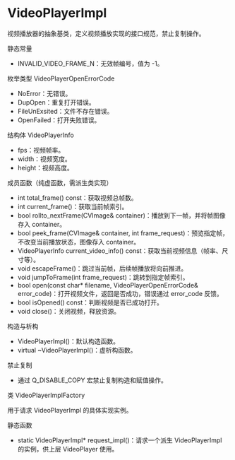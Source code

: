 # VideoPlayerImpl

视频播放器的抽象基类，定义视频播放实现的接口规范，禁止复制操作。

静态常量

- INVALID_VIDEO_FRAME_N：无效帧编号，值为 -1。

枚举类型 VideoPlayerOpenErrorCode

- NoError：无错误。
- DupOpen：重复打开错误。
- FileUnExsited：文件不存在错误。
- OpenFailed：打开失败错误。

结构体 VideoPlayerInfo

- fps：视频帧率。
- width：视频宽度。
- height：视频高度。

成员函数（纯虚函数，需派生类实现）

- int total_frame() const：获取视频总帧数。
- int current_frame()：获取当前帧索引。
- bool rollto_nextFrame(CVImage& container)：播放到下一帧，并将帧图像存入 container。
- bool peek_frame(CVImage& container, int frame_request)：预览指定帧，不改变当前播放状态，图像存入 container。
- VideoPlayerInfo current_video_info() const：获取当前视频信息（帧率、尺寸等）。
- void escapeFrame()：跳过当前帧，后续帧播放将向前推进。
- void jumpToFrame(int frame_request)：跳转到指定帧索引。
- bool open(const char* filename, VideoPlayerOpenErrorCode& error_code)：打开视频文件，返回是否成功，错误通过 error_code 反馈。
- bool isOpened() const：判断视频是否已成功打开。
- void close()：关闭视频，释放资源。

构造与析构

- VideoPlayerImpl()：默认构造函数。
- virtual ~VideoPlayerImpl()：虚析构函数。

禁止复制

- 通过 Q_DISABLE_COPY 宏禁止复制构造和赋值操作。

类 VideoPlayerImplFactory

用于请求 VideoPlayerImpl 的具体实现实例。

静态函数

- static VideoPlayerImpl* request_impl()：请求一个派生 VideoPlayerImpl 的实例，供上层 VideoPlayer 使用。
